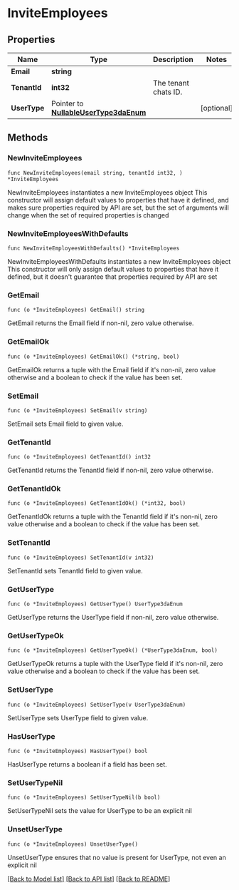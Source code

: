 # InviteEmployees

## Properties

Name | Type | Description | Notes
------------ | ------------- | ------------- | -------------
**Email** | **string** |  | 
**TenantId** | **int32** | The tenant chats ID. | 
**UserType** | Pointer to [**NullableUserType3daEnum**](UserType3daEnum.md) |  | [optional] 

## Methods

### NewInviteEmployees

`func NewInviteEmployees(email string, tenantId int32, ) *InviteEmployees`

NewInviteEmployees instantiates a new InviteEmployees object
This constructor will assign default values to properties that have it defined,
and makes sure properties required by API are set, but the set of arguments
will change when the set of required properties is changed

### NewInviteEmployeesWithDefaults

`func NewInviteEmployeesWithDefaults() *InviteEmployees`

NewInviteEmployeesWithDefaults instantiates a new InviteEmployees object
This constructor will only assign default values to properties that have it defined,
but it doesn't guarantee that properties required by API are set

### GetEmail

`func (o *InviteEmployees) GetEmail() string`

GetEmail returns the Email field if non-nil, zero value otherwise.

### GetEmailOk

`func (o *InviteEmployees) GetEmailOk() (*string, bool)`

GetEmailOk returns a tuple with the Email field if it's non-nil, zero value otherwise
and a boolean to check if the value has been set.

### SetEmail

`func (o *InviteEmployees) SetEmail(v string)`

SetEmail sets Email field to given value.


### GetTenantId

`func (o *InviteEmployees) GetTenantId() int32`

GetTenantId returns the TenantId field if non-nil, zero value otherwise.

### GetTenantIdOk

`func (o *InviteEmployees) GetTenantIdOk() (*int32, bool)`

GetTenantIdOk returns a tuple with the TenantId field if it's non-nil, zero value otherwise
and a boolean to check if the value has been set.

### SetTenantId

`func (o *InviteEmployees) SetTenantId(v int32)`

SetTenantId sets TenantId field to given value.


### GetUserType

`func (o *InviteEmployees) GetUserType() UserType3daEnum`

GetUserType returns the UserType field if non-nil, zero value otherwise.

### GetUserTypeOk

`func (o *InviteEmployees) GetUserTypeOk() (*UserType3daEnum, bool)`

GetUserTypeOk returns a tuple with the UserType field if it's non-nil, zero value otherwise
and a boolean to check if the value has been set.

### SetUserType

`func (o *InviteEmployees) SetUserType(v UserType3daEnum)`

SetUserType sets UserType field to given value.

### HasUserType

`func (o *InviteEmployees) HasUserType() bool`

HasUserType returns a boolean if a field has been set.

### SetUserTypeNil

`func (o *InviteEmployees) SetUserTypeNil(b bool)`

 SetUserTypeNil sets the value for UserType to be an explicit nil

### UnsetUserType
`func (o *InviteEmployees) UnsetUserType()`

UnsetUserType ensures that no value is present for UserType, not even an explicit nil

[[Back to Model list]](../README.md#documentation-for-models) [[Back to API list]](../README.md#documentation-for-api-endpoints) [[Back to README]](../README.md)


